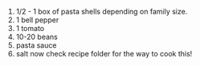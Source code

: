 1. 1/2 - 1 box of pasta shells depending on family size.
2. 1 bell pepper
3. 1 tomato
4. 10-20 beans
5. pasta sauce 
6. salt 
now check recipe folder for the way to cook this! 